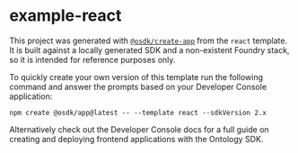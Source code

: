 # example-react

This project was generated with [`@osdk/create-app`](https://www.npmjs.com/package/@osdk/create-app) from the `react` template. It is built against a locally generated SDK and a non-existent Foundry stack, so it is intended for reference purposes only.

To quickly create your own version of this template run the following command and answer the prompts based on your Developer Console application:

```
npm create @osdk/app@latest -- --template react --sdkVersion 2.x
```

Alternatively check out the Developer Console docs for a full guide on creating and deploying frontend applications with the Ontology SDK.
